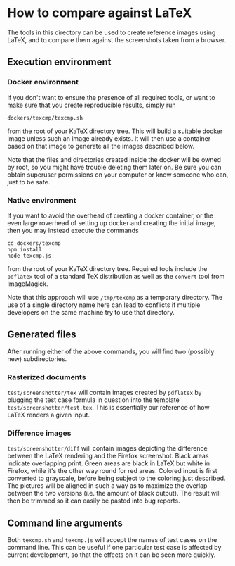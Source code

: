 # How to compare against LaTeX

The tools in this directory can be used to create reference images
using LaTeX, and to compare them against the screenshots taken from a
browser.

## Execution environment

### Docker environment

If you don't want to ensure the presence of all required tools, or
want to make sure that you create reproducible results, simply run

    dockers/texcmp/texcmp.sh

from the root of your KaTeX directory tree.
This will build a suitable docker image unless such an image already
exists.  It will then use a container based on that image to generate
all the images described below.

Note that the files and directories created inside the docker will be
owned by root, so you might have trouble deleting them later on.  Be
sure you can obtain superuser permissions on your computer or know
someone who can, just to be safe.

### Native environment

If you want to avoid the overhead of creating a docker container, or
the even large roverhead of setting up docker and creating the initial
image, then you may instead execute the commands

    cd dockers/texcmp
    npm install
    node texcmp.js

from the root of your KaTeX directory tree.  Required tools include the
`pdflatex` tool of a standard TeX distribution as well as the
`convert` tool from ImageMagick.

Note that this approach will use `/tmp/texcmp` as a temporary directory.
The use of a single directory name here can lead to conflicts if
multiple developers on the same machine try to use that directory.

## Generated files

After running either of the above commands, you will find two
(possibly new) subdirectories.

### Rasterized documents

`test/screenshotter/tex` will contain images created by `pdflatex` by
plugging the test case formula in question into the template
`test/screenshotter/test.tex`.  This is essentially our reference of
how LaTeX renders a given input.

### Difference images

`test/screenshotter/diff` will contain images depicting the difference
between the LaTeX rendering and the Firefox screenshot.  Black areas
indicate overlapping print.  Green areas are black in LaTeX but white
in Firefox, while it's the other way round for red areas.  Colored
input is first converted to grayscale, before being subject to the
coloring just described.  The pictures will be aligned in such a way
as to maximize the overlap between the two versions (i.e. the amount
of black output).  The result will then be trimmed so it can easily be
pasted into bug reports.

## Command line arguments

Both `texcmp.sh` and `texcmp.js` will accept the names of test cases
on the command line.  This can be useful if one particular test case
is affected by current development, so that the effects on it can be
seen more quickly.
